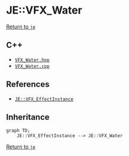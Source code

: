 # JE::VFX_Water

[Return to `je`](/docs/je.md)

## C++

- [`VFX_Water.hpp`](/src/je/VFX_Water.hpp)
- [`VFX_Water.cpp`](/src/je/VFX_Water.cpp)

## References

- [`JE::VFX_EffectInstance`](/docs/je/VFX_EffectInstance.md)

## Inheritance

```mermaid
graph TD;
    JE::VFX_EffectInstance --> JE::VFX_Water
```

[Return to `je`](/docs/je.md)